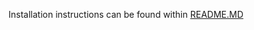 Installation instructions can be found within [README.MD](https://github.com/WebGoat/WebGoat/blob/master/README.MD)